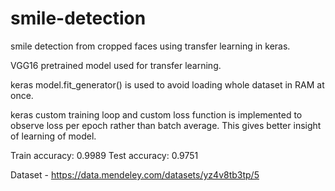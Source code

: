 # smile-detection
smile detection from cropped faces using transfer learning in keras.

VGG16 pretrained model used for transfer learning.

keras model.fit_generator() is used to avoid loading whole dataset in RAM at once.

keras custom training loop and custom loss function is implemented to observe loss per epoch rather than batch average. This gives better insight of learning of model.

Train accuracy: 0.9989    Test accuracy: 0.9751

Dataset - https://data.mendeley.com/datasets/yz4v8tb3tp/5
